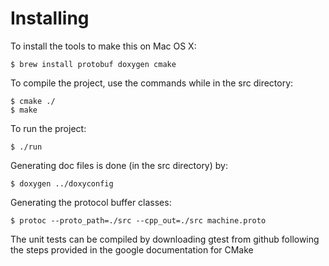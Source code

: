 


# Installing

To install the tools to make this on Mac OS X:

```shell
$ brew install protobuf doxygen cmake
```

To compile the project, use the commands while in the src directory:

```shell
$ cmake ./
$ make
```

To run the project:

```shell
$ ./run
```

Generating doc files is done (in the src directory) by:

```shell
$ doxygen ../doxyconfig
```


Generating the protocol buffer classes:
```shell
$ protoc --proto_path=./src --cpp_out=./src machine.proto
```

The unit tests can be compiled by downloading gtest from github following the steps provided in the google documentation for CMake
